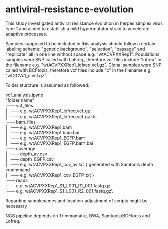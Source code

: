 # antiviral-resistance-evolution
This study investigated antiviral resistance evolution in herpes simplex virus type 1 and aimed to establish a mild hypermutator strain to accelerate adaptive processes.

Samples supposed to be included in this analysis should follow a certain labeling scheme: "genetic background", "selection", "passage" and "replicate" all in one line without space e.g. "wtACVPXXRep1". Populations samples were SNP called with LoFreq, therefore vcf files include "lofreq" in the filename e.g. "wtACVPXXRep1_lofreq.vcf.gz". Clonal samples were SNP called with BCFtools, therefore vcf files include "c" in the filename e.g. "wtGCVc1_c.vcf.gz".

Folder sturcture is assumed as followed:

vcf_analysis.ipynp\
"folder name"\
├── vcf_files\
│   ├── e.g. wtACVPXXRep1_lofreq.vcf.gz\
│   └── e.g. wtACVPXXRep1_lofreq.vcf.gz.tbi\
├── bam_files\
│   ├── e.g. wtACVPXXRep1.bam\
│   ├── e.g. wtACVPXXRep1.bam.bai\
│   ├── e.g. wtACVPXXRep1_EGFP.bam\
│   └── e.g. wtACVPXXRep1_EGFP.bam.bai\
├── coverage\
│   ├── depth_av.csv\
│   ├── depth_EGFP.csv\
│   ├── e.g. wtACVPXXRep1_cov_av.txt            } generated with Samtools depth commmand\
│   └── e.g. wtACVPXXRep1_cov_EGFP.txt          }\
└── reads\
    ├── e.g. wtACVPXXRep1_S1_L001_R1_001.fastq.gz\
    └── e.g. wtACVPXXRep1_S1_L001_R2_001.fastq.gz\

Regarding samplenames and location adjustment of scripts might be necessary


NGS pipeline depends on Trimmomatic, BWA, Samtools/BCFtools and Lofreq.
